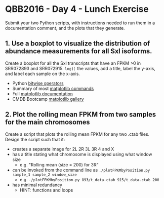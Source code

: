 # QBB2016 - Day 4 - Lunch Exercise

Submit your two Python scripts, with instructions needed to run them in a documentation comment, and the plots that they generate.

## 1. Use a boxplot to visualize the distribution of abundance measurements for all Sxl isoforms.

Create a boxplot for all the Sxl transcripts that have an FPKM >0 in SRR072893 and SRR072915.  ```log()``` the values, add a title, label the y-axis, and label each sample on the x-axis.

* Python [bitwise operators](http://wiki.python.org/moin/BitwiseOperators)
* Summary of most [matplotlib commands](http://matplotlib.org/api/pyplot_summary.html)
*	Full [matplotlib documentation](http://matplotlib.org/api/pyplot_api.html)
* CMDB Bootcamp [matplotlib gallery](http://bxlab.github.io/cmdb-bootcamp/gallery/README.html)

## 2. Plot the rolling mean FPKM from two samples for the main chromosomes

Create a script that plots the rolling mean FPKM for any two .ctab files.  Design the script such that it:

* creates a separate image for 2L 2R 3L 3R 4 and X
* has a title stating what chromosome is displayed using what window size
    * e.g. "Rolling mean (size = 200) for 3R"
* can be invoked from the command line as ```./plotFPKMbyPosition.py sample_1 sample_2 window_size```
    * e.g. ```./plotFPKMbyPosition.py 893/t_data.ctab 915/t_data.ctab 200```
* has minimal redundancy
    * HINT: functions and loops

